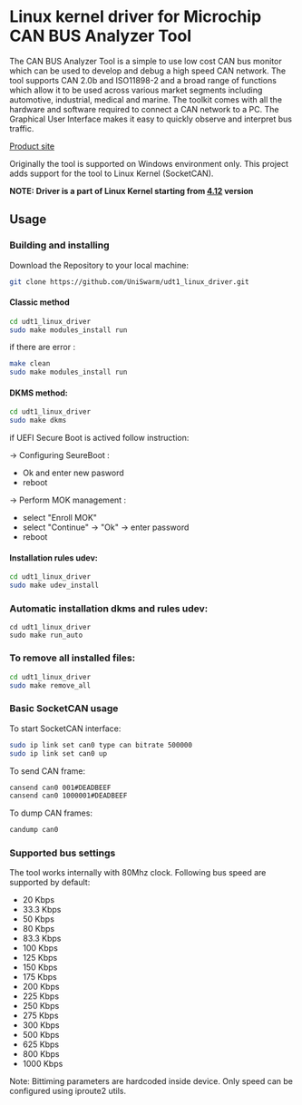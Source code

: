 # Linux kernel driver for Microchip CAN BUS Analyzer Tool

The CAN BUS Analyzer Tool is a simple to use low cost CAN bus monitor which can be used to develop and debug a high speed CAN network. The tool supports CAN 2.0b and ISO11898-2 and a broad range of functions which allow it to be used across various market segments including automotive, industrial, medical and marine. The toolkit comes with all the hardware and software required to connect a CAN network to a PC. The Graphical User Interface makes it easy to quickly observe and interpret bus traffic.

[Product site](http://www.microchip.com/Developmenttools/ProductDetails.aspx?PartNO=APGDT002)

Originally the tool is supported on Windows environment only. This project adds support for the tool to Linux Kernel (SocketCAN). 

**NOTE: Driver is a part of Linux Kernel starting from [4.12](https://git.kernel.org/pub/scm/linux/kernel/git/torvalds/linux.git/tree/drivers/net/can/usb/mcba_usb.c?h=v4.12) version**

## Usage
### Building and installing

Download the Repository to your local machine:

```bash
git clone https://github.com/UniSwarm/udt1_linux_driver.git
```

#### Classic method 
```bash
cd udt1_linux_driver
sudo make modules_install run
```
if there are error :
```bash
make clean
sudo make modules_install run
```

#### DKMS method:
```bash
cd udt1_linux_driver
sudo make dkms
```
if UEFI Secure Boot is actived follow instruction:

-> Configuring SeureBoot :
- Ok and enter new pasword
- reboot

-> Perform MOK management :
- select "Enroll MOK"
- select "Continue" -> "Ok" -> enter password
- reboot


#### Installation rules udev:
```bash
cd udt1_linux_driver
sudo make udev_install
```

### Automatic installation dkms and rules udev:
```
cd udt1_linux_driver
sudo make run_auto
```

### To remove all installed files: 
```bash
cd udt1_linux_driver
sudo make remove_all
```

### Basic SocketCAN usage
To start SocketCAN interface:
```bash
sudo ip link set can0 type can bitrate 500000
sudo ip link set can0 up
```
To send CAN frame:
```bash
cansend can0 001#DEADBEEF
cansend can0 1000001#DEADBEEF
```
To dump CAN frames:
```bash
candump can0
```

### Supported bus settings
The tool works internally with 80Mhz clock. Following bus speed are supported by default:
* 20 Kbps
* 33.3 Kbps
* 50 Kbps
* 80 Kbps
* 83.3 Kbps
* 100 Kbps
* 125 Kbps
* 150 Kbps
* 175 Kbps
* 200 Kbps
* 225 Kbps
* 250 Kbps
* 275 Kbps
* 300 Kbps
* 500 Kbps
* 625 Kbps
* 800 Kbps
* 1000 Kbps

Note: Bittiming parameters are hardcoded inside device. Only speed can be configured using iproute2 utils.
